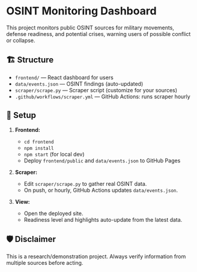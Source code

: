 # OSINT Monitoring Dashboard

This project monitors public OSINT sources for military movements, defense readiness, and potential crises, warning users of possible conflict or collapse.

## 🏗️ Structure

- `frontend/` — React dashboard for users
- `data/events.json` — OSINT findings (auto-updated)
- `scraper/scrape.py` — Scraper script (customize for your sources)
- `.github/workflows/scraper.yml` — GitHub Actions: runs scraper hourly

## 🚀 Setup

1. **Frontend:**  
   - `cd frontend`
   - `npm install`
   - `npm start` (for local dev)
   - Deploy `frontend/public` and `data/events.json` to GitHub Pages

2. **Scraper:**  
   - Edit `scraper/scrape.py` to gather real OSINT data.
   - On push, or hourly, GitHub Actions updates `data/events.json`.

3. **View:**  
   - Open the deployed site.  
   - Readiness level and highlights auto-update from the latest data.

## 🛡️ Disclaimer

This is a research/demonstration project. Always verify information from multiple sources before acting.
